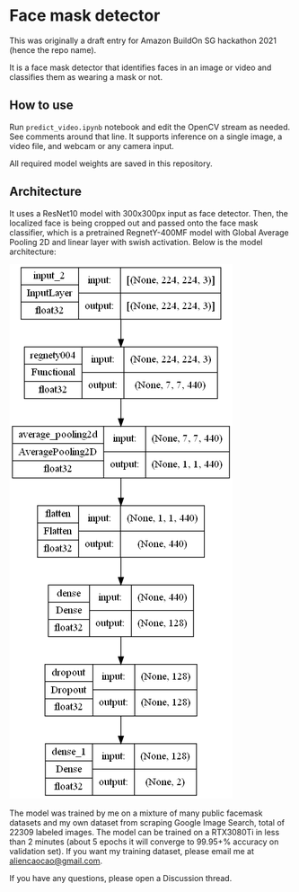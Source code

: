 # Face mask detector

This was originally a draft entry for Amazon BuildOn SG hackathon 2021 (hence the repo name).

It is a face mask detector that identifies faces in an image or video and classifies them as wearing a mask or not.

## How to use
Run `predict_video.ipynb` notebook and edit the OpenCV stream as needed. See comments around that line. It supports inference on a single image, a video file, and webcam or any camera input.

All required model weights are saved in this repository.

## Architecture
It uses a ResNet10 model with 300x300px input as face detector. Then, the localized face is being cropped out and passed onto the face mask classifier, which is a pretrained RegnetY-400MF model with Global Average Pooling 2D and linear layer with swish activation. Below is the model architecture:

![](regnet.png)

The model was trained by me on a mixture of many public facemask datasets and my own dataset from scraping Google Image Search, total of 22309 labeled images. The model can be trained on a RTX3080Ti in less than 2 minutes (about 5 epochs it will converge to 99.95+% accuracy on validation set). If you want my training dataset, please email me at aliencaocao@gmail.com.

If you have any questions, please open a Discussion thread.

